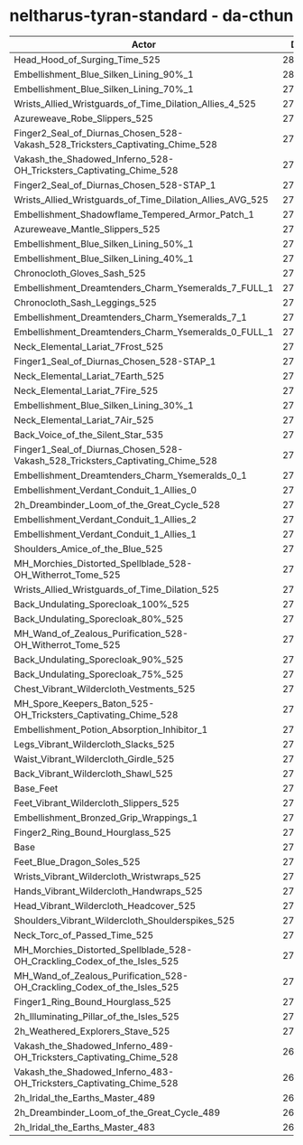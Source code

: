 # neltharus-tyran-standard - da-cthun
| Actor | DPS | Increase |
|---|:---:|:---:|
|Head_Hood_of_Surging_Time_525|284785|3.58%|
|Embellishment_Blue_Silken_Lining_90%_1|280806|2.13%|
|Embellishment_Blue_Silken_Lining_70%_1|279684|1.72%|
|Wrists_Allied_Wristguards_of_Time_Dilation_Allies_4_525|279550|1.68%|
|Azureweave_Robe_Slippers_525|279224|1.56%|
|Finger2_Seal_of_Diurnas_Chosen_528-Vakash_528_Tricksters_Captivating_Chime_528|278924|1.45%|
|Vakash_the_Shadowed_Inferno_528-OH_Tricksters_Captivating_Chime_528|278879|1.43%|
|Finger2_Seal_of_Diurnas_Chosen_528-STAP_1|278769|1.39%|
|Wrists_Allied_Wristguards_of_Time_Dilation_Allies_AVG_525|278734|1.38%|
|Embellishment_Shadowflame_Tempered_Armor_Patch_1|278605|1.33%|
|Azureweave_Mantle_Slippers_525|278319|1.23%|
|Embellishment_Blue_Silken_Lining_50%_1|278309|1.22%|
|Embellishment_Blue_Silken_Lining_40%_1|277858|1.06%|
|Chronocloth_Gloves_Sash_525|277844|1.05%|
|Embellishment_Dreamtenders_Charm_Ysemeralds_7_FULL_1|277725|1.01%|
|Chronocloth_Sash_Leggings_525|277347|0.87%|
|Embellishment_Dreamtenders_Charm_Ysemeralds_7_1|277299|0.86%|
|Embellishment_Dreamtenders_Charm_Ysemeralds_0_FULL_1|277200|0.82%|
|Neck_Elemental_Lariat_7Frost_525|277190|0.82%|
|Finger1_Seal_of_Diurnas_Chosen_528-STAP_1|277137|0.80%|
|Neck_Elemental_Lariat_7Earth_525|277036|0.76%|
|Neck_Elemental_Lariat_7Fire_525|276961|0.73%|
|Embellishment_Blue_Silken_Lining_30%_1|276940|0.73%|
|Neck_Elemental_Lariat_7Air_525|276736|0.65%|
|Back_Voice_of_the_Silent_Star_535|276635|0.62%|
|Finger1_Seal_of_Diurnas_Chosen_528-Vakash_528_Tricksters_Captivating_Chime_528|276536|0.58%|
|Embellishment_Dreamtenders_Charm_Ysemeralds_0_1|276430|0.54%|
|Embellishment_Verdant_Conduit_1_Allies_0|276379|0.52%|
|2h_Dreambinder_Loom_of_the_Great_Cycle_528|276370|0.52%|
|Embellishment_Verdant_Conduit_1_Allies_2|276319|0.50%|
|Embellishment_Verdant_Conduit_1_Allies_1|276306|0.50%|
|Shoulders_Amice_of_the_Blue_525|276214|0.46%|
|MH_Morchies_Distorted_Spellblade_528-OH_Witherrot_Tome_525|276135|0.43%|
|Wrists_Allied_Wristguards_of_Time_Dilation_525|276029|0.39%|
|Back_Undulating_Sporecloak_100%_525|275973|0.37%|
|Back_Undulating_Sporecloak_80%_525|275887|0.34%|
|MH_Wand_of_Zealous_Purification_528-OH_Witherrot_Tome_525|275873|0.34%|
|Back_Undulating_Sporecloak_90%_525|275834|0.32%|
|Back_Undulating_Sporecloak_75%_525|275713|0.28%|
|Chest_Vibrant_Wildercloth_Vestments_525|275560|0.22%|
|MH_Spore_Keepers_Baton_525-OH_Tricksters_Captivating_Chime_528|275540|0.22%|
|Embellishment_Potion_Absorption_Inhibitor_1|275495|0.20%|
|Legs_Vibrant_Wildercloth_Slacks_525|275472|0.19%|
|Waist_Vibrant_Wildercloth_Girdle_525|275430|0.18%|
|Back_Vibrant_Wildercloth_Shawl_525|275345|0.15%|
|Base_Feet|275268|0.12%|
|Feet_Vibrant_Wildercloth_Slippers_525|275247|0.11%|
|Embellishment_Bronzed_Grip_Wrappings_1|275154|0.08%|
|Finger2_Ring_Bound_Hourglass_525|275112|0.06%|
|Base|274944|0.00%|
|Feet_Blue_Dragon_Soles_525|274925|-0.01%|
|Wrists_Vibrant_Wildercloth_Wristwraps_525|274876|-0.02%|
|Hands_Vibrant_Wildercloth_Handwraps_525|274844|-0.04%|
|Head_Vibrant_Wildercloth_Headcover_525|274840|-0.04%|
|Shoulders_Vibrant_Wildercloth_Shoulderspikes_525|274788|-0.06%|
|Neck_Torc_of_Passed_Time_525|274738|-0.07%|
|MH_Morchies_Distorted_Spellblade_528-OH_Crackling_Codex_of_the_Isles_525|274402|-0.20%|
|MH_Wand_of_Zealous_Purification_528-OH_Crackling_Codex_of_the_Isles_525|274223|-0.26%|
|Finger1_Ring_Bound_Hourglass_525|274200|-0.27%|
|2h_Illuminating_Pillar_of_the_Isles_525|273555|-0.51%|
|2h_Weathered_Explorers_Stave_525|272841|-0.76%|
|Vakash_the_Shadowed_Inferno_489-OH_Tricksters_Captivating_Chime_528|267962|-2.54%|
|Vakash_the_Shadowed_Inferno_483-OH_Tricksters_Captivating_Chime_528|266499|-3.07%|
|2h_Iridal_the_Earths_Master_489|261813|-4.78%|
|2h_Dreambinder_Loom_of_the_Great_Cycle_489|261307|-4.96%|
|2h_Iridal_the_Earths_Master_483|260022|-5.43%|
